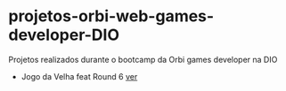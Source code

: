 # projetos-orbi-web-games-developer-DIO
Projetos realizados durante o bootcamp da Orbi games developer na DIO
- Jogo da Velha feat Round 6
<a href="https://daniel99korban.github.io/projetos-orbi-web-games-developer-DIO/"> ver </a>
